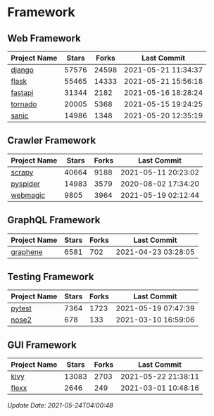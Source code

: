 # Framework

## Web Framework
| Project Name | Stars | Forks | Last Commit |
| ------------ | ----- | ----- | ----------- |
| [django](https://github.com/django/django) | 57576 | 24598 | 2021-05-21 11:34:37 |
| [flask](https://github.com/pallets/flask) | 55465 | 14333 | 2021-05-21 15:56:18 |
| [fastapi](https://github.com/tiangolo/fastapi) | 31344 | 2182 | 2021-05-16 18:28:24 |
| [tornado](https://github.com/tornadoweb/tornado) | 20005 | 5368 | 2021-05-15 19:24:25 |
| [sanic](https://github.com/sanic-org/sanic) | 14986 | 1348 | 2021-05-20 12:35:19 |

## Crawler Framework
| Project Name | Stars | Forks | Last Commit |
| ------------ | ----- | ----- | ----------- |
| [scrapy](https://github.com/scrapy/scrapy) | 40664 | 9188 | 2021-05-11 20:23:02 |
| [pyspider](https://github.com/binux/pyspider) | 14983 | 3579 | 2020-08-02 17:34:20 |
| [webmagic](https://github.com/code4craft/webmagic) | 9805 | 3964 | 2021-05-19 02:12:44 |

## GraphQL Framework
| Project Name | Stars | Forks | Last Commit |
| ------------ | ----- | ----- | ----------- |
| [graphene](https://github.com/graphql-python/graphene) | 6581 | 702 | 2021-04-23 03:28:05 |

## Testing Framework
| Project Name | Stars | Forks | Last Commit |
| ------------ | ----- | ----- | ----------- |
| [pytest](https://github.com/pytest-dev/pytest) | 7364 | 1723 | 2021-05-19 07:47:39 |
| [nose2](https://github.com/nose-devs/nose2) | 678 | 133 | 2021-03-10 16:59:06 |

## GUI Framework
| Project Name | Stars | Forks | Last Commit |
| ------------ | ----- | ----- | ----------- |
| [kivy](https://github.com/kivy/kivy) | 13083 | 2703 | 2021-05-22 21:38:11 |
| [flexx](https://github.com/flexxui/flexx) | 2646 | 249 | 2021-03-01 10:48:16 |

*Update Date: 2021-05-24T04:00:48*